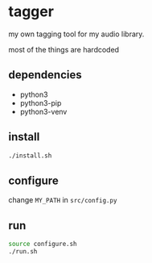 # tagger

my own tagging tool for my audio library.

most of the things are hardcoded

## dependencies

- python3
- python3-pip
- python3-venv

## install

```bash
./install.sh
```

## configure

change `MY_PATH` in `src/config.py`

## run

```bash
source configure.sh
./run.sh
```
